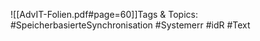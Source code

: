 
![[AdvIT-Folien.pdf#page=60]]Tags & Topics:
   #SpeicherbasierteSynchronisation
   #Systemerr
   #idR
   #Text